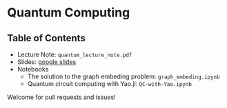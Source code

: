 # Quantum Computing

## Table of Contents
* Lecture Note: `quantum_lecture_note.pdf`
* Slides: [google slides](https://docs.google.com/presentation/d/1jUTpa8pB3jEOWDW1U0rDTDQ-kpri8j8S4y77GQCo3iM/edit?usp=sharing)
* Notebooks
    * The solution to the graph embeding problem: `graph_embeding.ipynb`
    * Quantum circuit computing with Yao.jl: `QC-with-Yao.ipynb`

Welcome for pull requests and issues!
